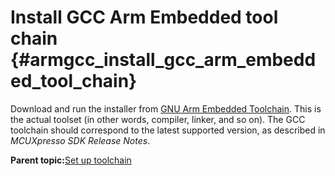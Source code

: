 # Install GCC Arm Embedded tool chain {#armgcc_install_gcc_arm_embedded_tool_chain}

Download and run the installer from [GNU Arm Embedded Toolchain](https://developer.arm.com/tools-and-software/open-source-software/developer-tools/gnu-toolchain/gnu-rm). This is the actual toolset \(in other words, compiler, linker, and so on\). The GCC toolchain should correspond to the latest supported version, as described in *MCUXpresso SDK Release Notes*.

**Parent topic:**[Set up toolchain](../topics/armgcc_set_up_toolchain.md)

